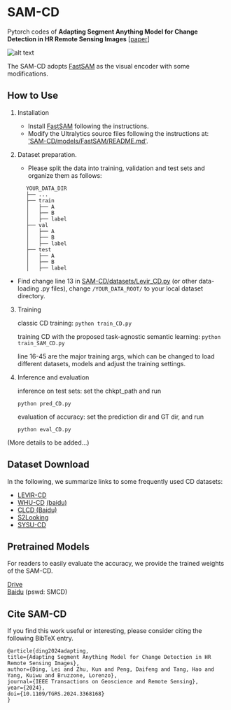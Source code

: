 # SAM-CD
Pytorch codes of **Adapting Segment Anything Model for Change Detection in HR Remote Sensing Images** [[paper](https://ieeexplore.ieee.org/document/10443350)]

![alt text](https://github.com/ggsDing/SAM-CD/blob/main/flowchart.png)

The SAM-CD adopts [FastSAM](https://github.com/CASIA-IVA-Lab/FastSAM) as the visual encoder with some modifications.


## How to Use
1. Installation
   * Install [FastSAM](https://github.com/CASIA-IVA-Lab/FastSAM) following the instructions.
   * Modify the Ultralytics source files following the instructions at: ['SAM-CD/models/FastSAM/README.md'](https://github.com/ggsDing/SAM-CD/blob/main/models/FastSAM/README.md). 

2. Dataset preparation.
   * Please split the data into training, validation and test sets and organize them as follows:
```
      YOUR_DATA_DIR
      ├── ...
      ├── train
      │   ├── A
      │   ├── B
      │   ├── label
      ├── val
      │   ├── A
      │   ├── B
      │   ├── label
      ├── test
      │   ├── A
      │   ├── B
      │   ├── label
```

   * Find change line 13 in [SAM-CD/datasets/Levir_CD.py](https://github.com/ggsDing/SAM-CD/blob/main/datasets/Levir_CD.py) (or other data-loading .py files), change `/YOUR_DATA_ROOT/` to your local dataset directory.

3. Training
   
   classic CD training:
   `python train_CD.py`
   
   training CD with the proposed task-agnostic semantic learning:
   `python train_SAM_CD.py`
   
   line 16-45 are the major training args, which can be changed to load different datasets, models and adjust the training settings.

5. Inference and evaluation
   
   inference on test sets: set the chkpt_path and run
   
   `python pred_CD.py`
   
   evaluation of accuracy: set the prediction dir and GT dir, and run
   
   `python eval_CD.py`
   
(More details to be added...)


## Dataset Download

In the following, we summarize links to some frequently used CD datasets:

* [LEVIR-CD](https://justchenhao.github.io/LEVIR/)
* [WHU-CD](https://study.rsgis.whu.edu.cn/pages/download/) [(baidu)](https://pan.baidu.com/s/1A0_xbV4ZktWCbL3j94CInA?pwd=WHCD )
* [CLCD (Baidu)](https://pan.baidu.com/s/1iZtAq-2_vdqoz1RnRtivng?pwd=CLCD)
* [S2Looking](https://github.com/S2Looking/Dataset)
* [SYSU-CD](https://github.com/liumency/SYSU-CD)

## Pretrained Models

For readers to easily evaluate the accuracy, we provide the trained weights of the SAM-CD.

[Drive](https://drive.google.com/drive/folders/14tNtID43o-LHs8VaMK5jai1Uf8NqMDAW?usp=sharing)  
[Baidu](https://pan.baidu.com/s/1V25TFGL5V05ZB5ttFXFSEA?pwd=SMCD) (pswd: SMCD)


## Cite SAM-CD

If you find this work useful or interesting, please consider citing the following BibTeX entry.

```
@article{ding2024adapting,
title={Adapting Segment Anything Model for Change Detection in HR Remote Sensing Images},
author={Ding, Lei and Zhu, Kun and Peng, Daifeng and Tang, Hao and Yang, Kuiwu and Bruzzone, Lorenzo},
journal={IEEE Transactions on Geoscience and Remote Sensing}, 
year={2024},
doi={10.1109/TGRS.2024.3368168}
}

```
